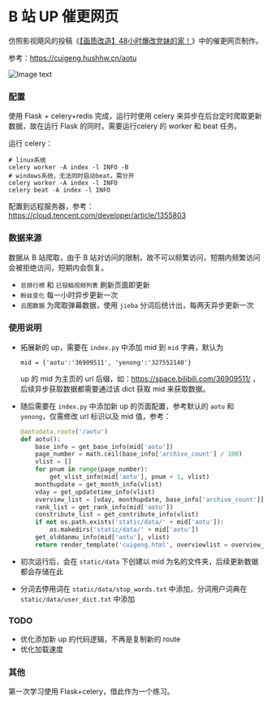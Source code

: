 # B 站 UP 催更网页



仿照影视飓风的投稿《[【画质改造】48小时爆改党妹的家！](https://www.bilibili.com/video/BV1pz4y1S7t7)》中的催更网页制作。

参考：https://cuigeng.hushhw.cn/aotu

![Image text](https://github.com/hushhw/cuigeng_bilibili/tree/main/static/img/cuigeng_aotu.png)



### 配置

使用 Flask + celery+redis 完成，运行时使用 celery 来异步在后台定时爬取更新数据，故在运行 Flask 的同时，需要运行celery 的 worker 和 beat 任务。

运行 celery：

```
# linux系统
celery worker -A index -l INFO -B
# windows系统，无法同时启动beat，需分开
celery worker -A index -l INFO
celery beat -A index -l INFO
```

配置到远程服务器，参考：https://cloud.tencent.com/developer/article/1355803



### 数据来源

数据从 B 站爬取，由于 B 站对访问的限制，故不可以频繁访问，短期内频繁访问会被拒绝访问，短期内会恢复。

* `总排行榜` 和 `已投稿视频列表` 刷新页面即更新
* `粉丝变化` 每一小时异步更新一次
* `云图数据` 为爬取弹幕数据，使用 `jieba` 分词后统计出，每两天异步更新一次



### 使用说明

* 拓展新的 up，需要在 `index.py` 中添加 mid 到 `mid` 字典，默认为

  ```
  mid = {'aotu':'36909511', 'yenong':'327552140'}
  ```

  up 的 mid 为主页的 url 后缀，如：https://space.bilibili.com/36909511/ ，后续异步获取数据都需要通过该 dict 获取 mid 来获取数据。

* 随后需要在 `index.py` 中添加新 up 的页面配置，参考默认的 `aotu` 和 `yenong`，仅需修改 url 标识以及 mid 值，参考：

  ```python
  @aotudata.route('/aotu')
  def aotu():
      base_info = get_base_info(mid['aotu'])
      page_number = math.ceil(base_info['archive_count'] / 100)
      vlist = []
      for pnum in range(page_number):
          get_vlist_info(mid['aotu'], pnum + 1, vlist)
      monthupdate = get_month_info(vlist)
      vday = get_updatetime_info(vlist)
      overview_list = [vday, monthupdate, base_info['archive_count']]
      rank_list = get_rank_info(mid['aotu'])
      constribute_list = get_contribute_info(vlist)
      if not os.path.exists('static/data/' + mid['aotu']):
          os.makedirs('static/data/' + mid['aotu'])
      get_olddanmu_info(mid['aotu'], vlist)
      return render_template('cuigeng.html', overviewlist = overview_list, ranklist = rank_list, constributelist = constribute_list)
  ```

* 初次运行后，会在 `static/data` 下创建以 mid 为名的文件夹，后续更新数据都会存储在此

* 分词去停用词在 `static/data/stop_words.txt` 中添加，分词用户词典在 `static/data/user_dict.txt` 中添加



### TODO

* 优化添加新 up 的代码逻辑，不再是复制新的 route
* 优化加载速度



### 其他

第一次学习使用 Flask+celery，借此作为一个练习。



